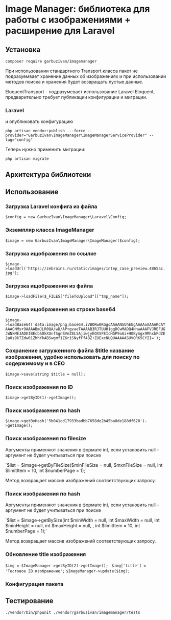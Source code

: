 # Image Manager: библиотека для работы с изображениями + расширение для Laravel

## Установка

`composer require garbuzivan/imagemanager`

<p>При использовании стандартного Transport класса пакет не подразуемвает хранение данных об изображениях 
и при использовании методов поиска и хранения будет возвращать пустые данные.</p>

<p>EloquentTransport - подразумевает использование Laravel Eloquent, предварительно требует публикации конфигурации и миграции.</p>

### Laravel
<p>и опубликовать конфигурацию</p>

`php artisan vendor:publish  --force --provider="GarbuzIvan\ImageManager\ImageManagerServiceProvider" --tag="config"`

<p>Теперь нужно применить миграции:</p>

`php artisan migrate`

## Архитектура библиотеки

## Использование

### Загрузка Laravel конфига из файла 
`$config = new GarbuzIvan\ImageManager\Laravel\Config;`

### Экземпляр класса ImageManager
`$image = new GarbuzIvan\ImageManager\ImageManager($config);`

### Загрузка ищображения по ссылке
`$image->loadUrl('https://zebrains.ru/static/images/intep_case_preview.4865ac.jpg');`

### Загрузка ищображения из файла
`$image->loadFile($_FILES["fileToUpload"]["tmp_name"]);`

### Загрузка ищображения из строки base64
`$image->loadBase64('data:image/png;base64,iVBORw0KGgoAAAANSUhEUgAAAAoAAAAKCAYAAACNMs+9AAAABmJLR0QA/wD/AP+gvaeTAAAAB3RJTUUH1ggDCwMADQ4NnwAAAFVJREFUGJWNkMEJADEIBEcbSDkXUnfSgnBVeZ8LSAjiwjyEQXSFEIcHGP9oAi+H0Bymgx9MhxbFdZE2a0s9kTZdw01ZhhYkABSwgmf1Z6r1SNyfFf4BZ+ZUExcNUQUAAAAASUVORK5CYII=');`

### Сохранение загруженного файла $title название изображения, удобно использовать для поиску по содержимому и в СЕО
`$image->save(string $title = null);`

### Поиск изображения по ID
`$image->getByID(1)->getImage();`

### Поиск изображения по hash
`$image->getByHash('5b041cd17933badbb7658de2b45ba8de188df628')->getImage();`

### Поиск изображения по filesize
<p>Аргументы применяют значения в формате int, если установить null - аргумент не будет учитываться при поиске</p>
`$list = $image->getByFileSize($minFileSize = null, $mxnFileSize = null, int $limitItem = 10, int $numberPage = 1);`
<p>Метод возвращает массив изображений соответствующих запросу.</p>

### Поиск изображения по hash
<p>Аргументы применяют значения в формате int, если установить null - аргумент не будет учитываться при поиске</p>
`$list = $image->getBySize(int $minWidth = null, int $maxWidth = null, int $minHeight = null, int $maxHeight = null, , int $limitItem = 10, int $numberPage = 1);`
<p>Метод возвращает массив изображений соответствующих запросу.</p>

### Обновление title изображения
`$img = $ImageManager->getByID(2)->getImage(); `
`$img['title'] = 'Тестовое ZB изображение';`
`$ImageManager->update($img);`

### Конфигурация пакета

## Тестирование

`./vendor/bin/phpunit ./vendor/garbuzivan/imagemanager/tests`
